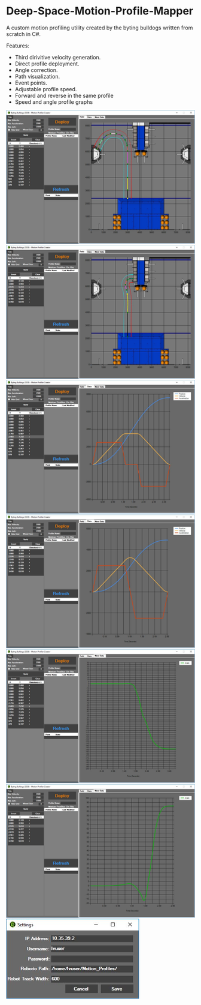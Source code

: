 # Deep-Space-Motion-Profile-Mapper
A custom motion profiling utility created by the byting bulldogs written from scratch in C#.

Features:
- Third dirivitive velocity generation.
- Direct profile deployment.
- Angle correction.
- Path visualization.
- Event points.
- Adjustable profile speed.
- Forward and reverse in the same profile
- Speed and angle profile graphs

![Image Of Motion Tool](https://github.com/BytingBulldogs3539/Deep-Space-Motion-Profile-Mapper/blob/master/Images/Capture.JPG)
![Image Of Motion Tool](https://github.com/BytingBulldogs3539/Deep-Space-Motion-Profile-Mapper/blob/master/Images/Capture2.JPG)
![Image Of Motion Tool](https://github.com/BytingBulldogs3539/Deep-Space-Motion-Profile-Mapper/blob/master/Images/Capture_1.JPG)
![Image Of Motion Tool](https://github.com/BytingBulldogs3539/Deep-Space-Motion-Profile-Mapper/blob/master/Images/Capture2_1.JPG)
![Image Of Motion Tool](https://github.com/BytingBulldogs3539/Deep-Space-Motion-Profile-Mapper/blob/master/Images/Capture_2.JPG)
![Image Of Motion Tool](https://github.com/BytingBulldogs3539/Deep-Space-Motion-Profile-Mapper/blob/master/Images/Capture2_2.JPG)
![Image Of Motion Tool](https://github.com/BytingBulldogs3539/Deep-Space-Motion-Profile-Mapper/blob/master/Images/Capture3.JPG)
